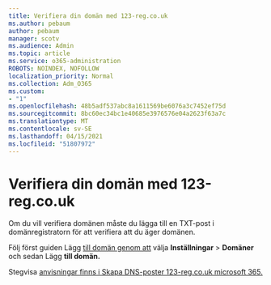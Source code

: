 ```yaml
---
title: Verifiera din domän med 123-reg.co.uk
ms.author: pebaum
author: pebaum
manager: scotv
ms.audience: Admin
ms.topic: article
ms.service: o365-administration
ROBOTS: NOINDEX, NOFOLLOW
localization_priority: Normal
ms.collection: Adm_O365
ms.custom:
- "1"
ms.openlocfilehash: 48b5adf537abc8a1611569be6076a3c7452ef75d
ms.sourcegitcommit: 8bc60ec34bc1e40685e3976576e04a2623f63a7c
ms.translationtype: MT
ms.contentlocale: sv-SE
ms.lasthandoff: 04/15/2021
ms.locfileid: "51807972"
---
```

# <a name="verify-your-domain-with-123-regcouk"></a>Verifiera din domän med 123-reg.co.uk

Om du vill verifiera domänen måste du lägga till en TXT-post i domänregistratorn för att verifiera att du äger domänen. 

Följ först guiden Lägg [till domän genom att](https://admin.microsoft.com/Adminportal#/Domains) välja **Inställningar** \> **Domäner** och sedan Lägg **till domän.**
  
Stegvisa [anvisningar finns i Skapa DNS-poster 123-reg.co.uk microsoft 365.](https://docs.microsoft.com/microsoft-365/admin/dns/create-dns-records-at-123-reg-co-uk)
